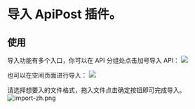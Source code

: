 # 导入 ApiPost 插件。

## 使用

导入功能有多个入口，你可以在 API 分组处点击加号导入 API：
![](https://raw.githubusercontent.com/eolinker/postcat-extensions/main/shared/assets/images/import-api-zh.png)

也可以在空间页面进行导入：
![](https://raw.githubusercontent.com/eolinker/postcat-extensions/main/shared/assets/images/overview-zh.png)

请选择想要入的文件格式，拖入文件点击确定按钮即可完成导入。
![import-zh.png](https://data.eolink.com/F4SQdjYe1ec49aa9c1e21f22f6251dcdb4f2000ab8db5e9)
